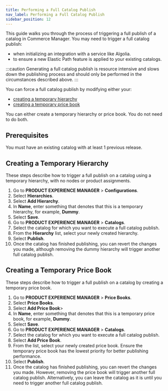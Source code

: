 ```yaml
---
title: Performing a Full Catalog Publish
nav_label: Performing a Full Catalog Publish
sidebar_position: 12
---
```


This guide walks you through the process of triggering a full publish of a catalog in Commerce Manager. You may need to trigger a full catalog publish:

- when initializing an integration with a service like Algolia.
- to ensure a new Elastic Path feature is applied to your existing catalogs. 

:::caution
Generating a full catalog publish is resource intensive and slows down the publishing process and should only be performed in the circumstances described above.
:::

You can force a full catalog publish by modifying either your:

- [creating a temporary hierarchy](#creating-a-temporary-hierarchy)
- [creating a temporary price book](#updating-a-price-book)

You can either create a temporary hierarchy or price book. You do not need to do both.

## Prerequisites

You must have an existing catalog with at least 1 previous release.

## Creating a Temporary Hierarchy

These steps describe how to trigger a full publish on a catalog using a temporary hierarchy, with no nodes or product assignments.

1. Go to **PRODUCT EXPERIENCE MANAGER** > **Configurations**.
2. Select **Hierarchies**.
3. Select **Add Hierarchy**.
4. In **Name**, enter something that denotes that this is a temporary hierarchy, for example, **Dummy**.
5. Select **Save**.
6. Go to **PRODUCT EXPERIENCE MANAGER** > **Catalogs**.
7. Select the catalog for which you want to execute a full catalog publish.
8. From the **Hierarchy** list, select your newly created hierarchy.
9. Select **Publish**.
10. Once the catalog has finished publishing, you can revert the changes you made, although removing the dummy hierarchy will trigger another full catalog publish. 

## Creating a Temporary Price Book

These steps describe how to trigger a full publish on a catalog by creating a temporary price book.

1. Go to **PRODUCT EXPERIENCE MANAGER** > **Price Books**.
2. Select **Price Books**.
3. Select **Add Price Book**>
4. In **Name**, enter something that denotes that this is a temporary price book, for example, **Dummy**.
5. Select **Save**.
6. Go to **PRODUCT EXPERIENCE MANAGER** > **Catalogs**.
7. Select the catalog for which you want to execute a full catalog publish.
8. Select **Add Price Book**.
9. From the list, select your newly created price book. Ensure the temporary price book has the lowest priority for better publishing performance.
10. Select **Publish**.
11. Once the catalog has finished publishing, you can revert the changes you made. However, removing the price book will trigger another full catalog publish. Alternatively, you can leave the catalog as it is until you need to trigger another full catalog publish.
